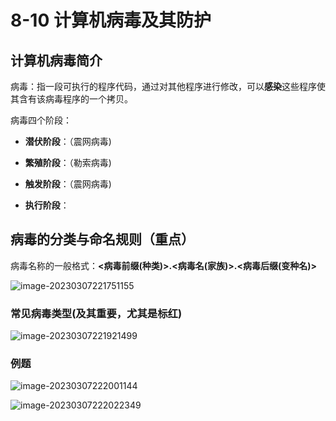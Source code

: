 # 8-10 计算机病毒及其防护

## 计算机病毒简介

病毒：指一段可执行的程序代码，通过对其他程序进行修改，可以**感染**这些程序使其含有该病毒程序的一个拷贝。

病毒四个阶段：

- **潜伏阶段**：（震网病毒)

- **繁殖阶段**：（勒索病毒)

- **触发阶段**：（震网病毒)

- **执行阶段**：

## 病毒的分类与命名规则（重点）

病毒名称的一般格式：**<病毒前缀(种类)>.<病毒名(家族)>.<病毒后缀(变种名)>**

![image-20230307221751155](https://img.yatjay.top/md/image-20230307221751155.png)

### 常见病毒类型(及其重要，尤其是标红)

![image-20230307221921499](https://img.yatjay.top/md/image-20230307221921499.png)

### 例题

![image-20230307222001144](https://img.yatjay.top/md/image-20230307222001144.png)



![image-20230307222022349](https://img.yatjay.top/md/image-20230307222022349.png)